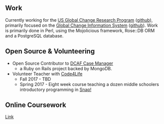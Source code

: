 ## Work

Currently working for the [US Global Change Research Program](globalchange.gov) ([github](https://github.com/USGCRP)), primarily focused on the [Global Change Information System](data.globalchange.gov) ([github](https://github.com/USGCRP/gcis)). Work is primarily done in Perl, using the Mojolicious framework, Rose::DB ORM and a PostgreSQL database.

## Open Source & Volunteering

 - Open Source Contributor to [DCAF Case Manager](https://github.com/colinxfleming/dcaf_case_management)
    - a Ruby on Rails project backed by MongoDB.
 - Volunteer Teacher with [Code4Life](https://www.code4life.us/)
   - Fall 2017 - TBD
   - Spring 2017 - Eight week course teaching a dozen middle schoolers introductory programming in [Snap!](http://snap.berkeley.edu/)

## Online Coursework

[Link](https://lomky.github.io/learning/)
